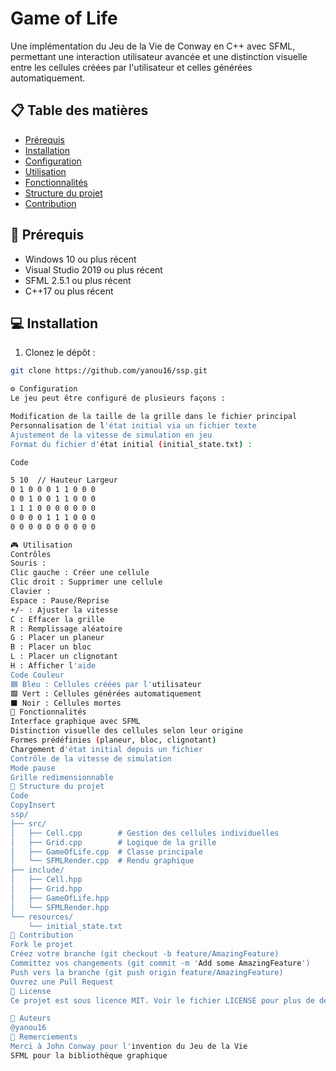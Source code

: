 # Game of Life

Une implémentation du Jeu de la Vie de Conway en C++ avec SFML, permettant une interaction utilisateur avancée et une distinction visuelle entre les cellules créées par l'utilisateur et celles générées automatiquement.

## 📋 Table des matières
- [Prérequis](#prérequis)
- [Installation](#installation)
- [Configuration](#configuration)
- [Utilisation](#utilisation)
- [Fonctionnalités](#fonctionnalités)
- [Structure du projet](#structure-du-projet)
- [Contribution](#contribution)

## 🔧 Prérequis

- Windows 10 ou plus récent
- Visual Studio 2019 ou plus récent
- SFML 2.5.1 ou plus récent
- C++17 ou plus récent

## 💻 Installation

1. Clonez le dépôt :
````bash
git clone https://github.com/yanou16/ssp.git 

⚙️ Configuration
Le jeu peut être configuré de plusieurs façons :

Modification de la taille de la grille dans le fichier principal
Personnalisation de l'état initial via un fichier texte
Ajustement de la vitesse de simulation en jeu
Format du fichier d'état initial (initial_state.txt) :

Code

5 10  // Hauteur Largeur
0 1 0 0 0 1 1 0 0 0
0 0 1 0 0 1 1 0 0 0
1 1 1 0 0 0 0 0 0 0
0 0 0 0 1 1 1 0 0 0
0 0 0 0 0 0 0 0 0 0

🎮 Utilisation
Contrôles
Souris :
Clic gauche : Créer une cellule
Clic droit : Supprimer une cellule
Clavier :
Espace : Pause/Reprise
+/- : Ajuster la vitesse
C : Effacer la grille
R : Remplissage aléatoire
G : Placer un planeur
B : Placer un bloc
L : Placer un clignotant
H : Afficher l'aide
Code Couleur
🟦 Bleu : Cellules créées par l'utilisateur
🟩 Vert : Cellules générées automatiquement
⬛ Noir : Cellules mortes
🌟 Fonctionnalités
Interface graphique avec SFML
Distinction visuelle des cellules selon leur origine
Formes prédéfinies (planeur, bloc, clignotant)
Chargement d'état initial depuis un fichier
Contrôle de la vitesse de simulation
Mode pause
Grille redimensionnable
📁 Structure du projet
Code
CopyInsert
ssp/
├── src/
│   ├── Cell.cpp        # Gestion des cellules individuelles
│   ├── Grid.cpp        # Logique de la grille
│   ├── GameOfLife.cpp  # Classe principale
│   └── SFMLRender.cpp  # Rendu graphique
├── include/
│   ├── Cell.hpp
│   ├── Grid.hpp
│   ├── GameOfLife.hpp
│   └── SFMLRender.hpp
└── resources/
    └── initial_state.txt
🤝 Contribution
Fork le projet
Créez votre branche (git checkout -b feature/AmazingFeature)
Committez vos changements (git commit -m 'Add some AmazingFeature')
Push vers la branche (git push origin feature/AmazingFeature)
Ouvrez une Pull Request
📝 License
Ce projet est sous licence MIT. Voir le fichier LICENSE pour plus de détails.

👥 Auteurs
@yanou16
🙏 Remerciements
Merci à John Conway pour l'invention du Jeu de la Vie
SFML pour la bibliothèque graphique
